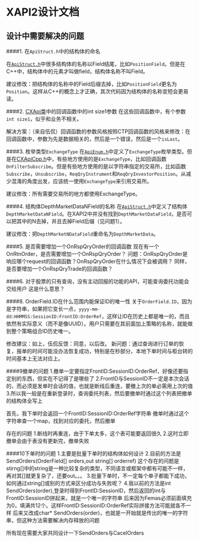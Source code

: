 # XAPI2设计文档

## 设计中需要解决的问题

####1. 在`ApiStruct.h`中的结构体的命名

在[`ApiStruct.h`](https://github.com/QuantBox/XAPI2/blob/master/include/ApiStruct.h)中很多结构体的名称以Field结尾，比如`PositionField`。但是在C++中，结构体中的元素才叫做field，结构体名称不叫Field。

建议修改：把结构体的名称中的Field后缀去掉，比如`PositionField`更名为`Position`。这样从C++的概念上才正确，其次代码因为结构体的名称变短会更易读。

####2. [CXApi类](https://github.com/QuantBox/XAPI2/blob/master/include/XApiCpp.h)中的回调函数中的int size1参数
在这些回调函数中，有个参数`int size1`，似乎和业务不相关。

解决方案：（来自伍侃）回调函数的参数风格按照CTP回调函数的风格来修改：在回调函数中，参数为先是数据相关的，然后是一个错误，然后是一个`isLast`。

####3. 枚举类型`ExchangeType`
在[`ApiEnum.h`](https://github.com/QuantBox/XAPI2/blob/master/include/ApiEnum.h)中定义了`ExchangeType`枚举类型。但是在[CXApiCpp.h](https://github.com/QuantBox/XAPI2/blob/master/include/XApiCpp.h)中，有些地方使用的是`ExchangeType`，比如回调函数`OnFilterSubscribe`。但是有些地方使用的是以字符串指定的交易所，比如函数`Subscribe`，`Unsubscribe`，`ReqQryInstrument`和`ReqQryInvestorPosition`。从减少混淆的角度出发，应该统一使用`ExchangeType`来引用交易所。

建议修改：所有需要交易所的地方都使用ExchangeType。

####4. 结构体DepthMarketDataNField的名称
在[`ApiStruct.h`](https://github.com/QuantBox/XAPI2/blob/master/include/ApiStruct.h)中定义了结构体`DepthMarketDataNField`。在XAPI2中并没有找到`DepthMarketDataField`，是否可以把其中的N去掉，并且去掉Field后缀（见问题1）。

建议修改：把`DepthMarketNDataField`重命名为`DepthMarketData`。

####5. 是否需要增加一个OnRspQryOrder的回调函数
现在有一个OnRtnOrder，是否需要增加一个OnRspQryOrder？
问题：OnRspQryOrder是响应哪个request的回调函数？OnRspQryOrder在什么情况下会被调用？
同样，是否要增加一个OnRspQryTrade的回调函数？

####6. 对于股票的只有查询，没有主动回报的功能的API，可能查询委托功能会交给用户
这是什么意思？

####8. OrderField.ID在什么范围内能保证ID的唯一性
关于`OrderField.ID`，因为是字符串，如果把它变长一点，`yyyy-mm-dd:HHMMSS:SessionID:FrontID:OrderRef`，这样让ID在历史上都是唯一的，而且依然有实际意义（而不是像UUID）。用户只需要在其前面加上策略的名称，就能做到整个策略组合ID历史唯一。

修改建议：如上，伍侃反馈：同意，以后改。
新问题：通过查询进行订单的恢复，报单的时间可能没办法恢复成功，特别是在秒部分，本地下单时间与柜台转的时间基本上无法对应上。


####9撤单的问题
1.撤单一定要指定FrontID:SessionID:OrderRef，好像还要指定别的东西，但实在不记得了是哪些了
2.FrontID与SessionID不一定是本次会话的，而必须是发单时会话的值，也就是断线后重连，要撤上次的单必需用上次的值
3.所以我一般是在重新登录时，查询委托列表，然后要撤单时通过这个列表把撤单的结构体全写上

首先，我下单时会返回一个FrontID:SessionID:OrderRef字符串
撤单时通过这个字符串查一个map，找到对应的委托，然后撤单

存在的问题
1.断线时再重连，由于下单太多，这个表可能要返回很久
2.这时立即撤单会由于表没有更新完，撤单失败


####10下单时的问题
1.主要是批量下单时的结构体如何设计
2.目前的方法是SendOrders(OrderField[] orders,out string[] orderref)
这个存在的问题是stirng[]中的string是一种比较复杂的类型，不同语言或框架中都有可能不一样，再对其[]就更复杂了，还要out。。。
3.批量下单时，不一定每个单子都能下成功，如何通过string[]或别的方式来区分成功与失败呢？
4.我以前的方法是int SendOrders(order),登录时得到FrontID:SessionID，然后返回的int与FrontID:SessionID拼起来，就是一个唯一的字符串
后来因为Femas必须前面填充为0，填满共12个。这样FrontID:SessionID:OrderRef实际拼接方法可能就各不一样
后来又改成char* SendOrders(order)，也就是一开始就是传出的唯一的字符串，但这种方法需要解决内存释放的问题

所有现在需要大家共同设计一下SendOrders与CacelOrders
